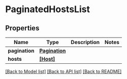 # PaginatedHostsList


## Properties
Name | Type | Description | Notes
------------ | ------------- | ------------- | -------------
**pagination** | [**Pagination**](Pagination.md) |  | 
**hosts** | [**[Host]**](Host.md) |  | 

[[Back to Model list]](../README.md#documentation-for-models) [[Back to API list]](../README.md#documentation-for-api-endpoints) [[Back to README]](../README.md)


